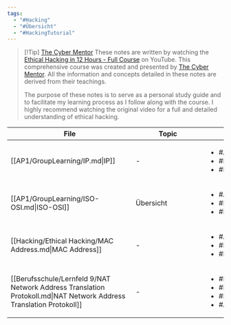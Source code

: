```yaml
---
tags:
  - "#Hacking"
  - "#Übersicht"
  - "#HackingTutorial"
---
```

>[!Tip] [The Cyber Mentor](https://www.youtube.com/@TCMSecurityAcademy)
>These notes are written by watching the [Ethical Hacking in 12 Hours - Full Course](https://www.youtube.com/watch?v=fNzpcB7ODxQ&lc=UgyLpelCfEmmJBBf1Jh4AaABAg) on YouTube. This comprehensive course was created and presented by [The Cyber Mentor](https://www.youtube.com/@TCMSecurityAcademy). All the information and concepts detailed in these notes are derived from their teachings.
>
>The purpose of these notes is to serve as a personal study guide and to facilitate my learning process as I follow along with the course. I highly recommend watching the original video for a full and detailed understanding of ethical hacking.

| <div style="width:275px;">File</div>                                                                                | <div style='width:150px;'>Topic<div> | <div style='width:200px;'>Tags<div>                                                            |
| ------------------------------------------------------------------------------------------------------------------- | ------------------------------------ | ---------------------------------------------------------------------------------------------- |
| [[AP1/GroupLearning/IP.md\|IP]]                                                                                     | \-                                   | <ul><li>#AP1</li><li>#Netzwerktechnik</li><li>#HackingTutorial</li></ul>                       |
| [[AP1/GroupLearning/ISO-OSI.md\|ISO-OSI]]                                                                           | Übersicht                            | <ul><li>#AP1</li><li>#Netzwerktechnik</li><li>#HackingTutorial</li></ul>                       |
| [[Hacking/Ethical Hacking/MAC Address.md\|MAC Address]]                                                             | \-                                   | <ul><li>#AP1</li><li>#Netzwerktechnik</li><li>#HackingTutorial</li></ul>                       |
| [[Berufsschule/Lernfeld 9/NAT Network Address Translation Protokoll.md\|NAT Network Address Translation Protokoll]] | \-                                   | <ul><li>#Berufsschule</li><li>#Netzwerktechnik</li><li>#HackingTutorial</li><li>#AP1</li></ul> |
